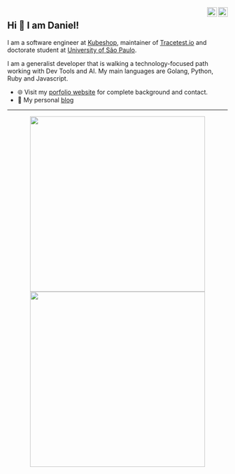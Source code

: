 <a href="https://twitter.com/danielbdias" target="_blank" rel="nofollow">
  <img align="right" alt="Daniel's Twitter" width="22px" src="https://cdn.jsdelivr.net/npm/simple-icons@v3/icons/twitter.svg" />
</a>
<a href="https://www.linkedin.com/in/danielbdias" target="_blank" rel="nofollow">
  <img align="right" alt="Daniel's Linkedin" width="22px" src="https://cdn.jsdelivr.net/npm/simple-icons@v3/icons/linkedin.svg" />
</a>

## Hi 👋 I am Daniel! 
I am a software engineer at [Kubeshop](https://kubeshop.io/), maintainer of [Tracetest.io](https://tracetest.io/) and doctorate student at [University of São Paulo](https://www.ime.usp.br/en/home/). 

I am a generalist developer that is walking a technology-focused path working with Dev Tools and AI. My main languages are Golang, Python, Ruby and Javascript.

- 🌐 Visit my [porfolio website](https://www.dbdias.com/) for complete background and contact.
- 👋 My personal [blog](https://www.dbdias.com/year-archive/)

---
<p align = "center">
  <img src = "https://github-readme-stats.vercel.app/api?username=danielbdias&show_icons=true&theme=bear" width = 400>
  <img src = "https://github-readme-streak-stats.herokuapp.com?user=danielbdias&theme=dark&hide_border=true" width = 400>
</p>
